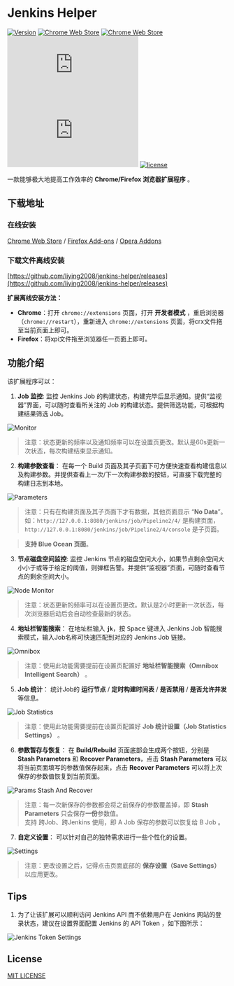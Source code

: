 # Jenkins Helper   

[![Version](https://img.shields.io/github/release/liying2008/jenkins-helper?label=version)](https://github.com/liying2008/jenkins-helper/releases)
[![Chrome Web Store](https://img.shields.io/chrome-web-store/users/lkjoiakaidioklnfdejmnoebfbjcbemh?label=chrome%20users)](https://chrome.google.com/webstore/detail/jenkins-helper/lkjoiakaidioklnfdejmnoebfbjcbemh)
[![Chrome Web Store](https://img.shields.io/chrome-web-store/stars/lkjoiakaidioklnfdejmnoebfbjcbemh?label=chrome%20stars)](https://chrome.google.com/webstore/detail/jenkins-helper/lkjoiakaidioklnfdejmnoebfbjcbemh)
[![Mozilla Add-on](https://img.shields.io/amo/users/jenkins.helper@duduhuo.cc?label=firefox%20users)](https://addons.mozilla.org/addon/jenkins-helper/)
[![Mozilla Add-on](https://img.shields.io/amo/stars/jenkins.helper@duduhuo.cc?label=firefox%20stars)](https://addons.mozilla.org/addon/jenkins-helper/)
[![license](https://img.shields.io/github/license/liying2008/jenkins-helper.svg)](https://github.com/liying2008/jenkins-helper/blob/master/LICENSE)


一款能够极大地提高工作效率的 **Chrome/Firefox 浏览器扩展程序** 。

## 下载地址

### 在线安装

[Chrome Web Store](https://chrome.google.com/webstore/detail/jenkins-helper/lkjoiakaidioklnfdejmnoebfbjcbemh) / [Firefox Add-ons](https://addons.mozilla.org/addon/jenkins-helper/) / [Opera Addons](https://addons.opera.com/extensions/details/jenkins-helper/)

### 下载文件离线安装

[https://github.com/liying2008/jenkins-helper/releases](https://github.com/liying2008/jenkins-helper/releases)

**扩展离线安装方法：**

- **Chrome**：打开 `chrome://extensions` 页面，打开 **开发者模式** ，重启浏览器（`chrome://restart`），重新进入 `chrome://extensions` 页面，将crx文件拖至当前页面上即可。
- **Firefox**：将xpi文件拖至浏览器任一页面上即可。


## 功能介绍

该扩展程序可以：

1. **Job 监控**: 监控 Jenkins Job 的构建状态，构建完毕后显示通知。提供“监视器”界面，可以随时查看所关注的 Job 的构建状态。提供筛选功能，可根据构建结果筛选 Job。

![Monitor](screenshots/monitor.png)

> 注意：状态更新的频率以及通知频率可以在设置页更改。默认是60s更新一次状态，每次构建结束显示通知。


2. **构建参数查看**： 在每一个 Build 页面及其子页面下可方便快速查看构建信息以及构建参数。并提供查看上一次/下一次构建参数的按钮，可直接下载完整的构建日志到本地。

![Parameters](screenshots/params.png)

> 注意：只有在构建页面及其子页面下才有数据，其他页面显示 “**No Data**”。 如：`http://127.0.0.1:8080/jenkins/job/Pipeline2/4/` 是构建页面，`http://127.0.0.1:8080/jenkins/job/Pipeline2/4/console` 是子页面。  

> **支持 Blue Ocean 页面**。


3. **节点磁盘空间监控**: 监控 Jenkins 节点的磁盘空间大小，如果节点剩余空间大小小于或等于给定的阈值，则弹框告警。并提供“监视器”页面，可随时查看节点的剩余空间大小。

![Node Monitor](screenshots/node_monitor.png)

> 注意：状态更新的频率可以在设置页更改。默认是2小时更新一次状态，每次浏览器启动后会自动检查最新的状态。


4. **地址栏智能搜索**： 在地址栏输入 **`jk`**，按 <kbd>Space</kbd> 键进入 Jenkins Job 智能搜索模式，输入Job名称可快速匹配到对应的 Jenkins Job 链接。

![Omnibox](screenshots/omnibox.png)

> 注意：使用此功能需要提前在设置页配置好 **地址栏智能搜索（Omnibox Intelligent Search）** 。

5. **Job 统计**： 统计Job的 **运行节点** / **定时构建时间表** / **是否禁用** / **是否允许并发** 等信息。

![Job Statistics](screenshots/job_statistics.png)

> 注意：使用此功能需要提前在设置页配置好 **Job 统计设置（Job Statistics Settings）** 。

6. **参数暂存与恢复**： 在 **Build/Rebuild** 页面底部会生成两个按钮，分别是 **Stash Parameters** 和 **Recover Parameters**，点击 **Stash Parameters** 可以将当前页面填写的参数值保存起来，点击 **Recover Parameters** 可以将上次保存的参数值恢复到当前页面。

![Params Stash And Recover](screenshots/params_stash_and_recover.png)

> 注意：每一次新保存的参数都会将之前保存的参数覆盖掉，即 **Stash Parameters** 只会保存**一份**参数值。   
> 支持 跨Job、跨Jenkins 使用，即 A Job 保存的参数可以恢复给 B Job 。


7. **自定义设置**： 可以针对自己的独特需求进行一些个性化的设置。

![Settings](screenshots/settings.png)

> 注意：更改设置之后，记得点击页面底部的 **保存设置（Save Settings）** 以应用更改。


## Tips

1. 为了让该扩展可以顺利访问 Jenkins API 而不依赖用户在 Jenkins 网站的登录状态，建议在设置界面配置 Jenkins 的 API Token ，如下图所示：

![Jenkins Token Settings](screenshots/jenkins_token_settings.png)


## License

[MIT LICENSE](LICENSE)
